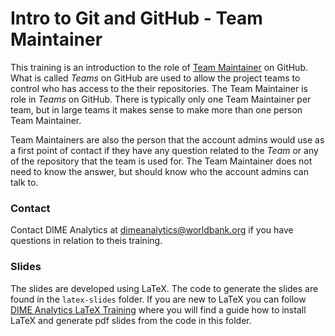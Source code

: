 # Intro to Git and GitHub - Team Maintainer

This training is an introduction to the role of [Team Maintainer](https://github.com/worldbank/dime-github-trainings/blob/master/GitHub-resources/DIME-GitHub-Roles/DIME-GitHub-roles.md#team-maintainer) on GitHub. What is called _Teams_ on GitHub are used to allow the project teams to control who has access to the their repositories.
The Team Maintainer is role in _Teams_ on GitHub. There is typically only one Team Maintainer per team, but in large teams it makes sense to make more than one person Team Maintainer.

Team Maintainers are also the person that the account admins would use as a first point of contact if they have any question related to the _Team_ or any of the repository that the team is used for. The Team Maintainer does not need to know the answer, but should know who the account admins can talk to.

### Contact

Contact DIME Analytics at dimeanalytics@worldbank.org if you have questions in relation to theis training.

### Slides

The slides are developed using LaTeX. The code to generate the slides are found in the `latex-slides` folder. If you are new to LaTeX you can follow [DIME Analytics LaTeX Training](https://github.com/worldbank/DIME-LaTeX-Templates) where you will find a guide how to install LaTeX and generate pdf slides from the code in this folder.
